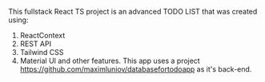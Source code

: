 This fullstack React TS project is an advanced TODO LIST that was created using:
1. ReactContext
2. REST API
3. Tailwind CSS
4. Material UI and other features.
This app uses a project https://github.com/maximluniov/databasefortodoapp as it's back-end.
